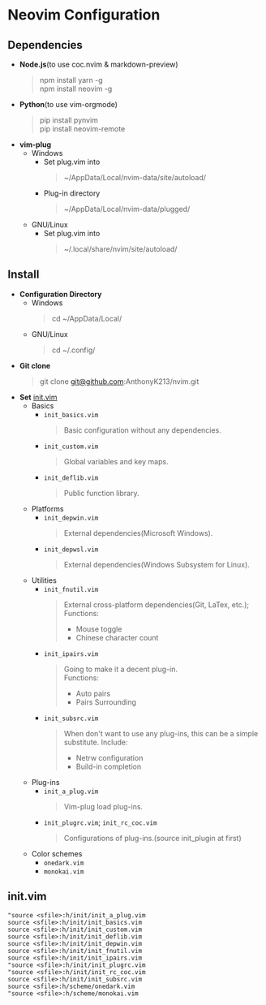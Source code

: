 # Neovim Configuration

## Dependencies
* **Node.js**(to use coc.nvim & markdown-preview)
  > npm install yarn -g  
  > npm install neovim -g
* **Python**(to use vim-orgmode)
  > pip install pynvim  
  > pip install neovim-remote
* **vim-plug**
  - Windows
    - Set plug.vim into
      > ~/AppData/Local/nvim-data/site/autoload/
    - Plug-in directory
      > ~/AppData/Local/nvim-data/plugged/
  - GNU/Linux
    - Set plug.vim into
      > ~/.local/share/nvim/site/autoload/

## Install
* **Configuration Directory**
  - Windows
    > cd ~/AppData/Local/
  - GNU/Linux
    > cd ~/.config/
* **Git clone**
  > git clone git@github.com:AnthonyK213/nvim.git
* **Set** [init.vim](#init.vim)
  - Basics
    - `init_basics.vim`
      > Basic configuration without any dependencies.
    - `init_custom.vim`
      > Global variables and key maps.
    - `init_deflib.vim`
      > Public function library.
  - Platforms
    - `init_depwin.vim`
      > External dependencies(Microsoft Windows).
    - `init_depwsl.vim`
      > External dependencies(Windows Subsystem for Linux).
  - Utilities
    - `init_fnutil.vim`
      > External cross-platform dependencies(Git, LaTex, etc.);  
      > Functions:
      > - Mouse toggle
      > - Chinese character count
    - `init_ipairs.vim`
      > Going to make it a decent plug-in.  
      > Functions:
      > - Auto pairs
      > - Pairs Surrounding
    - `init_subsrc.vim`
      > When don't want to use any plug-ins,
      > this can be a simple substitute.
      > Include:
      > - Netrw configuration
      > - Build-in completion
  - Plug-ins
    - `init_a_plug.vim`
      > Vim-plug load plug-ins.
    - `init_plugrc.vim`; `init_rc_coc.vim`
      > Configurations of plug-ins.(source init_plugin at first)  
  - Color schemes
    - `onedark.vim`
    - `monokai.vim`

## init.vim
``` vim
"source <sfile>:h/init/init_a_plug.vim
source <sfile>:h/init/init_basics.vim
source <sfile>:h/init/init_custom.vim
source <sfile>:h/init/init_deflib.vim
source <sfile>:h/init/init_depwin.vim
source <sfile>:h/init/init_fnutil.vim
source <sfile>:h/init/init_ipairs.vim
"source <sfile>:h/init/init_plugrc.vim
"source <sfile>:h/init/init_rc_coc.vim
source <sfile>:h/init/init_subsrc.vim
source <sfile>:h/scheme/onedark.vim
"source <sfile>:h/scheme/monokai.vim
```
